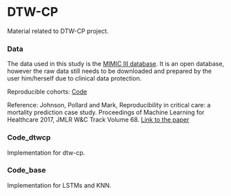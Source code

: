 # DTW-CP
Material related to DTW-CP project. 



### Data

The data used in this study is the [MIMIC III database](https://mimic.physionet.org/about/mimic/). It is an open database, however the raw data still needs to be downloaded and prepared by the user him/herself due to clinical data protection. 

 Reproducible cohorts: [Code](https://github.com/alistairewj/reproducibility-mimic/blob/master/notebooks/reproducibility.ipynb)

Reference: Johnson, Pollard and Mark, Reproducibility in critical care: a mortality prediction case study. Proceedings of Machine Learning for Healthcare 2017, JMLR W&C Track Volume 68. [Link to the paper]( http://proceedings.mlr.press/v68/johnson17a.html)



### Code_dtwcp

Implementation for dtw-cp. 



### Code_base

Implementation for LSTMs and KNN.